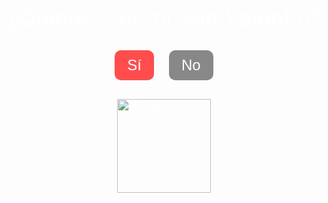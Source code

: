 <!DOCTYPE html>
<html lang="es">
<head>
  <meta charset="UTF-8">
  <meta name="viewport" content="width=device-width, initial-scale=1">
  <title>San Valentín Especial</title>
  <style>
    /* General: cada "pantalla" ocupa toda la ventana */
    .screen {
      display: none;
      width: 100vw;
      height: 100vh;
      position: absolute;
      top: 0;
      left: 0;
    }
    /* Pantalla 1: Pregunta inicial con fondo temático y osito */
    #screen1 {
      display: block;
      background: url('https://images.pexels.com/photos/3755765/pexels-photo-3755765.jpeg?auto=compress&cs=tinysrgb&dpr=2&h=750&w=1260') no-repeat center center;
      background-size: cover;
      text-align: center;
      color: white;
    }
    #screen1 .question {
      font-size: 36px;
      margin-top: 30%;
    }
    #screen1 .buttons {
      margin-top: 20px;
    }
    #screen1 button {
      font-size: 24px;
      padding: 10px 20px;
      margin: 10px;
      border: none;
      border-radius: 10px;
      cursor: pointer;
    }
    #screen1 button#si {
      background-color: #ff4d4d;
      color: white;
    }
    #screen1 button#no {
      background-color: #888;
      color: white;
    }
    #screen1 .teddy {
      margin-top: 20px;
      width: 150px;
    }
    /* Pantalla 2: Gatito, frases de amor y corazones flotantes */
    #screen2 {
      background: #ffe6e6;
      text-align: center;
      padding-top: 30px;
      color: #b30000;
    }
    #screen2 .kitten {
      width: 200px;
    }
    #screen2 .love-phrases {
      font-size: 24px;
      margin: 20px;
    }
    /* Los corazones flotantes se generan dinámicamente */
    .heart {
      position: absolute;
      font-size: 24px;
      animation: float 4s linear infinite;
    }
    @keyframes float {
      0% { transform: translateY(100vh); opacity: 1; }
      100% { transform: translateY(-10vh); opacity: 0; }
    }
    /* Pantalla 3: Rompecabezas */
    #screen3 {
      background: #fff;
      text-align: center;
      padding-top: 20px;
    }
    #puzzle-board {
      margin: auto;
      display: grid;
      grid-template-columns: repeat(3, 100px);
      grid-gap: 5px;
      width: 310px;
      height: 310px;
      border: 2px solid #b30000;
      padding: 5px;
    }
    .puzzle-cell {
      width: 100px;
      height: 100px;
      border: 1px dashed #ccc;
    }
    #puzzle-pieces {
      margin: 20px auto;
      width: 320px;
      display: flex;
      flex-wrap: wrap;
      gap: 10px;
      justify-content: center;
    }
    .puzzle-piece {
      width: 100px;
      height: 100px;
      border: 1px solid #b30000;
      cursor: grab;
      background-image: url('
      https://raw.githubusercontent.com/Alexiscj23/San-valentines/refs/heads/main/IMG_20190812_212839.jpg  ');
      background-size: 300px 300px;
    }
    /* Pantalla 4: Libro (Slider) con 5 páginas */
    #screen4 {
      background: #ffe6e6;
      text-align: center;
      padding: 20px;
      color: #b30000;
    }
    .slider {
      position: relative;
      width: 80%;
      max-width: 600px;
      margin: 0 auto;
      overflow: hidden;
    }
    .slides {
      display: flex;
      transition: transform 0.5s ease-in-out;
    }
    .slide {
      min-width: 100%;
      box-sizing: border-box;
      padding: 20px;
    }
    .slide img {
      width: 100%;
      max-height: 300px;
      object-fit: cover;
      border: 2px solid #b30000;
      border-radius: 10px;
    }
    .slide .caption {
      font-size: 20px;
      margin-top: 10px;
    }
    .slider-controls {
      margin-top: 10px;
    }
    .slider-controls button {
      padding: 10px 20px;
      font-size: 18px;
      border: none;
      background-color: #ff4d4d;
      color: white;
      border-radius: 5px;
      cursor: pointer;
      margin: 0 10px;
    }
  </style>
</head>
<body>
  <!-- Pantalla 1: Pregunta inicial -->
  <div id="screen1" class="screen">
    <div class="question">¿Quieres ser mi San Valentín?</div>
    <div class="buttons">
      <button id="si" onclick="goToScreen2()">Sí</button>
      <button id="no" onclick="alert('Oh, qué pena!')">No</button>
    </div>
    <!-- Imagen de osito amoroso -->
    <img class="teddy" src="https://media.giphy.com/media/10LKovKon8DENq/giphy.gif" alt="Teddy amoroso">
  </div>

  <!-- Pantalla 2: Gatito dando besos y frases de amor con corazones flotantes -->
  <div id="screen2" class="screen">
    <img class="kitten" src="https://media.giphy.com/media/9o6wJbQ0Vb5U0/giphy.gif" alt="Kitten dando besos">
    <div class="love-phrases">
      "Tu amor me llena de alegría" <br>
      "Eres mi sol en los días grises" <br>
      "Cada beso tuyo es un regalo"
    </div>
    <button onclick="goToScreen3()" style="font-size:24px; padding:10px 20px; border:none; border-radius:10px; background-color:#ff4d4d; color:white; cursor:pointer;">Continuar</button>
  </div>

  <!-- Pantalla 3: Rompecabezas -->
  <div id="screen3" class="screen">
    <h2>Arma el rompecabezas</h2>
    <p>Arrastra y suelta las piezas para formar la imagen.</p>
    <div id="puzzle-board"></div>
    <div id="puzzle-pieces"></div>
    <p id="puzzle-message"></p>
    <button onclick="checkPuzzle()" style="font-size:24px; padding:10px 20px; border:none; border-radius:10px; background-color:#ff4d4d; color:white; cursor:pointer;">Verificar rompecabezas</button>
  </div>

  <!-- Pantalla 4: Libro interactivo (Slider) -->
  <div id="screen4" class="screen">
    <h2>Recuerdos de Amor</h2>
    <div class="slider">
      <div class="slides">
        <!-- Cada slide corresponde a una página del libro (5 en total) -->
        <div class="slide">
          <img src="https://github.com/tuusuario/tu-repositorio/raw/main/foto1.jpg" alt="Foto 1">
          <div class="caption">Frase de amor 1</div>
        </div>
        <div class="slide">
          <img src="https://github.com/tuusuario/tu-repositorio/raw/main/foto2.jpg" alt="Foto 2">
          <div class="caption">Frase de amor 2</div>
        </div>
        <div class="slide">
          <img src="https://github.com/tuusuario/tu-repositorio/raw/main/foto3.jpg" alt="Foto 3">
          <div class="caption">Frase de amor 3</div>
        </div>
        <div class="slide">
          <img src="https://github.com/tuusuario/tu-repositorio/raw/main/foto4.jpg" alt="Foto 4">
          <div class="caption">Frase de amor 4</div>
        </div>
        <div class="slide">
          <img src="https://github.com/tuusuario/tu-repositorio/raw/main/foto5.jpg" alt="Foto 5">
          <div class="caption">Frase de amor 5</div>
        </div>
      </div>
    </div>
    <div class="slider-controls">
      <button onclick="prevSlide()">Anterior</button>
      <button onclick="nextSlide()">Siguiente</button>
    </div>
  </div>

  <script>
    // Función para mostrar una pantalla y ocultar las demás
    function showScreen(id) {
      document.querySelectorAll('.screen').forEach(screen => {
        screen.style.display = 'none';
      });
      document.getElementById(id).style.display = 'block';
    }
    // Navegar a la Pantalla 2 (gatito)
    function goToScreen2() {
      showScreen('screen2');
      startFloatingHearts();
    }
    // Navegar a la Pantalla 3 (rompecabezas)
    function goToScreen3() {
      showScreen('screen3');
      setupPuzzle();
    }
    // Navegar a la Pantalla 4 (libro/slider)
    function goToScreen4() {
      showScreen('screen4');
    }

    // Función para iniciar los corazones flotantes en Screen2
    function startFloatingHearts() {
      setInterval(() => {
        const heart = document.createElement('div');
        heart.className = 'heart';
        heart.style.left = Math.random() * 100 + 'vw';
        heart.textContent = '❤️';
        heart.style.animationDuration = (Math.random() * 3 + 2) + 's';
        document.body.appendChild(heart);
        setTimeout(() => { heart.remove(); }, 5000);
      }, 500);
    }

    /* ====================
       ROMPECABEZAS (Screen 3)
       ==================== */
    const rows = 3, cols = 3, pieceWidth = 100, pieceHeight = 100;
    function setupPuzzle() {
      const board = document.getElementById('puzzle-board');
      const piecesContainer = document.getElementById('puzzle-pieces');
      board.innerHTML = '';
      piecesContainer.innerHTML = '';
      let pieces = [];
      // Crear celdas en el tablero
      for (let i = 0; i < rows * cols; i++) {
        let cell = document.createElement('div');
        cell.className = 'puzzle-cell';
        cell.dataset.index = i;
        cell.addEventListener('dragover', allowDrop);
        cell.addEventListener('drop', drop);
        board.appendChild(cell);
      }
      // Crear piezas del rompecabezas
      for (let r = 0; r < rows; r++) {
        for (let c = 0; c < cols; c++) {
          let index = r * cols + c;
          let piece = document.createElement('div');
          piece.className = 'puzzle-piece';
          piece.draggable = true;
          piece.dataset.index = index;
          piece.style.backgroundImage = "url('https://raw.githubusercontent.com/Alexiscj23/San-valentines/refs/heads/main/IMG_20190812_212839.jpg
            ')";
          piece.style.backgroundSize = `${cols * pieceWidth}px ${rows * pieceHeight}px`;
          piece.style.backgroundPosition = `-${c * pieceWidth}px -${r * pieceHeight}px`;
          piece.addEventListener('dragstart', dragStart);
          piece.addEventListener('dragend', dragEnd);
          pieces.push(piece);
        }
      }
      // Mezclar piezas
      pieces = shuffleArray(pieces);
      pieces.forEach(piece => piecesContainer.appendChild(piece));
    }
    function shuffleArray(array) {
      for (let i = array.length - 1; i > 0; i--) {
        const j = Math.floor(Math.random() * (i + 1));
        [array[i], array[j]] = [array[j], array[i]];
      }
      return array;
    }
    let draggedPiece = null;
    function dragStart(e) {
      draggedPiece = this;
      setTimeout(() => { this.style.opacity = '0.5'; }, 0);
    }
    function dragEnd(e) {
      this.style.opacity = '1';
      draggedPiece = null;
    }
    function allowDrop(e) { e.preventDefault(); }
    function drop(e) {
      e.preventDefault();
      if (draggedPiece) {
        if (this.children.length > 0) {
          document.getElementById('puzzle-pieces').appendChild(this.children[0]);
        }
        this.appendChild(draggedPiece);
      }
    }
    function checkPuzzle() {
      let correct = 0;
      document.querySelectorAll('.puzzle-cell').forEach(cell => {
        if (cell.children.length > 0 && cell.children[0].dataset.index === cell.dataset.index)
          correct++;
      });
      if (correct === rows * cols) {
        document.getElementById('puzzle-message').textContent = "¡Rompecabezas armado perfectamente!";
        setTimeout(goToScreen4, 2000);
      } else {
        document.getElementById('puzzle-message').textContent = `Faltan ${rows * cols - correct} piezas correctas.`;
      }
    }

    /* ====================
       SLIDER (Screen 4)
       ==================== */
    let currentSlide = 0;
    function showSlide(index) {
      const slidesContainer = document.querySelector('.slides');
      const totalSlides = slidesContainer.children.length;
      if(index < 0) currentSlide = totalSlides - 1;
      else if(index >= totalSlides) currentSlide = 0;
      else currentSlide = index;
      slidesContainer.style.transform = `translateX(-${currentSlide * 100}%)`;
    }
    function nextSlide() { showSlide(currentSlide + 1); }
    function prevSlide() { showSlide(currentSlide - 1); }
  </script>
</body>
</html>
